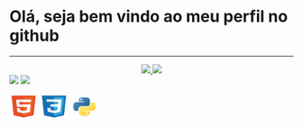 <link rel="stylesheet" href="readCores.css">
<h1>Olá, seja bem vindo ao meu perfil no github</h1>
<hr>
<div align="center">
  <a href="https://github.com/LucasS2105">
  <img height="180em" src="https://github-readme-stats.vercel.app/api?username=LucasS2105&show_icons=true&theme=gruvbox&include_all_commits=true&count_private=true"/>
  <img height="180em" src="https://github-readme-stats.vercel.app/api/top-langs/?username=LucasS2105&layout=compact&langs_count=7&theme=gruvbox"/>
</div>
<div>
  <a href="https://www.linkedin.com/in/lucas-g-70356621a/" target="_blank"><img src="https://img.shields.io/badge/-LinkedIn-%230077B5?style=for-the-badge&logo=linkedin&logoColor=white" target="_blank"></a>
  <a href="https://www.instagram.com/lcsg210/" target="_blank"><img src="https://img.shields.io/badge/-Instagram-%23E4405F?style=for-the-badge&logo=instagram&logoColor=white" target="_blank"></a> 
 </div>
 <div style="display: inline_block"><br>
  <img align="center" alt="Lucas-HTML" height="40" width="50" src="https://raw.githubusercontent.com/devicons/devicon/master/icons/html5/html5-original.svg">
  <img align="center" alt="Lucas-CSS" height="40" width="50" src="https://raw.githubusercontent.com/devicons/devicon/master/icons/css3/css3-original.svg">
  <img align="center" alt="Lucas-Py" height="40" width="50" src="https://raw.githubusercontent.com/devicons/devicon/master/icons/python/python-original.svg">
</div>
